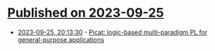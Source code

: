 # [Published on 2023-09-25](index.md)

* [2023-09-25, 20:13:30](https://lobste.rs/s/mwsk2m/picat_logic_based_multi_paradigm_pl_for) - [Picat: logic-based multi-paradigm PL for general-purpose applications](http://picat-lang.org/)
